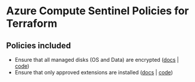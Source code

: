 # Azure Compute Sentinel Policies for Terraform

## Policies included

-  Ensure that all managed disks (OS and Data) are encrypted ([docs](https://github.com/rclark/policy-library-azure-compute-terraform-policies/blob/main/docs/policies/managed-disk-encryption-is-enabled.md) | [code](https://github.com/rclark/policy-library-azure-compute-terraform-policies/blob/main/policies/managed-disk-encryption-is-enabled/managed-disk-encryption-is-enabled.sentinel))
-  Ensure that only approved extensions are installed ([docs](https://github.com/rclark/policy-library-azure-compute-terraform-policies/blob/main/docs/policies/only-approved-extensions-are-installed.md) | [code](https://github.com/rclark/policy-library-azure-compute-terraform-policies/blob/main/policies/only-approved-extensions-are-installed/only-approved-extensions-are-installed.sentinel))